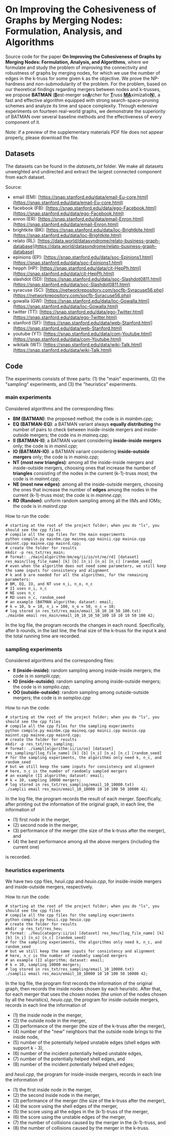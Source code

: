 # On Improving the Cohesiveness of Graphs by Merging Nodes: Formulation, Analysis, and Algorithms

Source code for the paper **On Improving the Cohesiveness of Graphs by Merging Nodes: Formulation, Analysis, and Algorithms**, where we formulate and study the problem of improving the connectivity and robustness of graphs by merging nodes, for which we use the number of edges in the k-truss for some given k as the objective.
We prove the NP-hardness and non-submodularity of the problem.
For the problem, based on our theoretical findings regarding mergers between nodes and k-trusses, we propose **BATMAN** 
(<ins><strong>B</strong></ins>est-merger se<ins><strong>A</strong></ins>rcher for <ins><strong>T</strong></ins>russ <ins><strong>MA</strong></ins>ximizatio<ins><strong>N</strong></ins>), a fast and effective algorithm equipped with strong search-space-pruning schemes and analyze its time and space complexity.
Through extensive experiments on fourteen real-world graphs, we demonstrate the superiority of BATMAN over several baseline methods and the effectiveness of every component of it. 

Note: if a preview of the supplementary materials PDF file does not appear properly, please download the file.

## Datasets

The datasets can be found in the *datasets_txt* folder.
We make all datasets unweighted and undirected and extract the largest connected component from each dataset.

Source:

- email (EM): [https://snap.stanford.edu/data/email-Eu-core.html](https://snap.stanford.edu/data/email-Eu-core.html)
- facebook (FB): [https://snap.stanford.edu/data/ego-Facebook.html](https://snap.stanford.edu/data/ego-Facebook.html)
- enron (ER): [https://snap.stanford.edu/data/email-Enron.html](https://snap.stanford.edu/data/email-Enron.html)
- brightkite (BK): [https://snap.stanford.edu/data/loc-Brightkite.html](https://snap.stanford.edu/data/loc-Brightkite.html)
- relato (RL): [https://data.world/datasyndrome/relato-business-graph-database](https://data.world/datasyndrome/relato-business-graph-database)
- epinions (EP): [https://snap.stanford.edu/data/soc-Epinions1.html](https://snap.stanford.edu/data/soc-Epinions1.html)
- hepph (HP): [https://snap.stanford.edu/data/cit-HepPh.html](https://snap.stanford.edu/data/cit-HepPh.html)
- slashdot (SD): [https://snap.stanford.edu/data/soc-Slashdot0811.html](https://snap.stanford.edu/data/soc-Slashdot0811.html) 
- syracuse (SC): [https://networkrepository.com/socfb-Syracuse56.php](https://networkrepository.com/socfb-Syracuse56.php)
- gowalla (GW): [https://snap.stanford.edu/data/loc-Gowalla.html](https://snap.stanford.edu/data/loc-Gowalla.html)
- twitter (TT): [https://snap.stanford.edu/data/ego-Twitter.html](https://snap.stanford.edu/data/ego-Twitter.html)
- stanford (SF): [https://snap.stanford.edu/data/web-Stanford.html](https://snap.stanford.edu/data/web-Stanford.html)
- youtube (YT): [https://snap.stanford.edu/data/com-Youtube.html](https://snap.stanford.edu/data/com-Youtube.html)
- wikitalk (WT): [https://snap.stanford.edu/data/wiki-Talk.html](https://snap.stanford.edu/data/wiki-Talk.html)

## Code

The experiments consists of three parts: 
(1) the "main" experiments, (2) the "sampling" experiments, and (3) the "heuristics" experiments.   

### main experiments

Considered algorithms and the corresponding files:

- **BM (BATMAN)**: the proposed method; the code is in *mainbm.cpp*;
- **EQ (BATMAN-EQ)**: a BATMAN variant always **equally distributing** the number of pairs to check between inside-inside mergers and inside-outside mergers; the code ins in *maineq.cpp*;
- **II (BATMAN-II)**: a BATMAN variant considering **inside-inside mergers** only; the code is in *mainii.cpp*;
- **IO (BATMAN-IO)**: a BATMAN variant considering **inside-outside mergers** only; the code is in *mainio.cpp*;
- **NT (most new triangles)**: among all the inside-inside mergers and inside-outside mergers, choosing ones that increase the number of **triangles** consisting of the nodes in the current (k-1)-truss most; the code is in *mainnt.cpp*;
- **NE (most new edges)**: among all the inside-outside mergers, choosing the ones that increase the number of **edges** among the nodes in the current (k-1)-truss most; the code is in *mainne.cpp*;
- **RD (Random)**: uniform random sampling among all the IIMs and IOMs; the code is in *mainrd.cpp*

How to run the code:

	# starting at the root of the project folder; when you do "ls", you should see the cpp files
	# compile all the cpp files for the main experiments
	python compile.py mainbm.cpp maineq.cpp mainii.cpp mainio.cpp mainnt.cpp mainne.cpp mainrd.cpp;
	# create the folder for results
	mkdir -p res_txt/res_main;
	# format: ./main[algorithm:bm/eq/ii/io/nt/ne/rd] [dataset] res_main/[log_file_name] [k] [b] [n_i] [n_o] [n_c] [random_seed]
	# even when the algorithm does not need some parameters, we still keep the same inputs for consistency and alignment
	# k and b are needed for all the algorithms, for the remaining parameters:
	# BM, EQ, IO, and NT use n_i, n_o, n_c
	# II uses n_i, n_c		
	# NE uses n_c
	# RD uses n_c, random_seed
	# an example (BATMAN algorithm; dataset: email;
	# k = 10, b = 10, n_i = 100, n_o = 50, n_c = 10;
	# log stored in res_txt/res_main/email_10_10_10_50_100.txt)
	./mainbm email res_main/email_10_10_10_50_100 10 10 10 50 100 42;

In the log file, the program records the changes in each round.
Specifically, after b rounds, in the last line, the final size of the k-truss for the input k and the total running time are recorded.

### sampling experiments

Considered algorithms and the corresponding files:

- **II (inside-inside)**: random sampling among inside-inside mergers; the code is in *samplii.cpp*;
- **IO (inside-outside)**: random sampling among inside-outside mergers; the code is in *samplio.cpp*;
- **OO (outside-outside)**: random sampling among outside-outside mergers; the code is in *samploo.cpp*

How to run the code:

	# starting at the root of the project folder; when you do "ls", you should see the cpp files
	# compile all the cpp files for the sampling experiments
	python compile.py mainbm.cpp maineq.cpp mainii.cpp mainio.cpp mainnt.cpp mainne.cpp mainrd.cpp;
	# create the folder for results
	mkdir -p res_txt/res_sampling;
	# format: ./sampl[algorithm:ii/io/oo] [dataset] res_sampling/[log_file_name] [k] [b] [n_i] [n_o] [n_c] [random_seed]
	# for the sampling experiments, the algorithms only need k, n_c, and random_seed
	# but we still keep the same inputs for consistency and alignment
	# here, n_c is the number of randomly sampled mergers		
	# an example (II algorithm; dataset: email;
	# k = 10, sampling 10000 mergers;
	# log stored in res_txt/res_sampling/email_10_10000.txt)
	./samplii email res_main/email_10_10000 10 10 100 50 10000 42;

In the log file, the program records the result of each merger.
Specifically, after printing out the information of the original graph,
in each line, the information of 

- (1) first node in the merger,
- (2) second node in the merger,
- (3) performance of the merger (the size of the k-truss after the merger), and
- (4) the best performance among all the above mergers (including the current one)

is recorded.

### heuristics experiments

We have two cpp files, *heuii.cpp* and *heuio.cpp*, for inside-inside mergers and inside-outside mergers, respectively.

How to run the code:

	# starting at the root of the project folder; when you do "ls", you should see the cpp files
	# compile all the cpp files for the sampling experiments
	python compile.py heuii.cpp heuio.cpp
	# create the folder for results
	mkdir -p res_txt/res_heu;
	# format: ./heu[category:ii/io] [dataset] res_heu/[log_file_name] [k] [b] [n_i] [n_o] [n_c] [random_seed]
	# for the sampling experiments, the algorithms only need k, n_c, and random_seed
	# but we still keep the same inputs for consistency and alignment
	# here, n_c is the number of randomly sampled mergers		
	# an example (II algorithm; dataset: email;
	# k = 10, sampling 10000 mergers;
	# log stored in res_txt/res_sampling/email_10_10000.txt)
	./samplii email res_main/email_10_10000 10 10 100 50 10000 42;

In the log file, the program first records the information of the original graph,
then records the inside nodes chosen by each heuristic.
After that, for each merger that uses the chosen nodes (the union of the nodes chosen by all the heuristics),
*heuio.cpp*, the program for inside-outside mergers, records in each line the information of

- (1) the inside node in the merger,
- (2) the outside node in the merger,
- (3) performance of the merger (the size of the k-truss after the merger),
- (4) number of the "new" neighbors that the outside node brings to the inside node, 
- (5) number of the potentially helped unstable edges (shell edges with support k - 3),
- (6) number of the incident potentially helped unstable edges,
- (7) number of the potentially helped shell edges, and
- (8) number of the incident potentially helped shell edges;

and *heuii.cpp*, the program for inside-inside mergers, records in each line the information of

- (1) the first inside node in the merger,
- (2) the second inside node in the merger,
- (3) performance of the merger (the size of the k-truss after the merger),
- (4) the score using the shell edges of the merger, 
- (5) the score using all the edges in the (k-1)-truss of the merger,
- (6) the score using the unstable edges of the merger,
- (7) the number of collisions caused by the merger in the (k-1)-truss, and
- (8) the number of collisions caused by the merger in the k-truss. 
